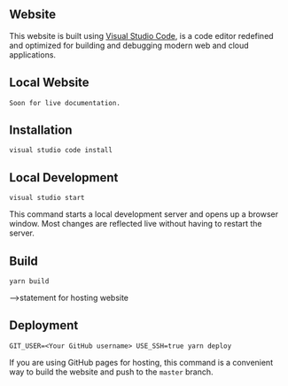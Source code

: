 ## Website
This website is built using [Visual Studio Code](https://code.visualstudio.com/),
is a code editor redefined and optimized for building and debugging modern web and cloud applications.

## Local Website
```console
Soon for live documentation.
```

## Installation
```console
visual studio code install
``` 

## Local Development
```console
visual studio start
``` 
This command starts a local development server and opens up a browser window. Most changes are reflected live without having to restart the server.

## Build
```console
yarn build

``` 

-->statement for hosting website

## Deployment
```console
GIT_USER=<Your GitHub username> USE_SSH=true yarn deploy
```

If you are using GitHub pages for hosting, this command is a convenient way to build the website and push to the `master` branch.
